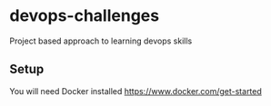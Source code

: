 # devops-challenges
Project based approach to learning devops skills

## Setup


You will need Docker installed https://www.docker.com/get-started
